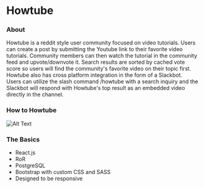 # Howtube

### About

Howtube is a reddit style user community focused on video tutorials. Users can create a post by submitting the Youtube link to their favorite video tutorials. Community members can then watch the tutorial in the community feed and upvote/downvote it. Search results are sorted by cached vote score so users will find the community's favorite video on their topic first. Howtube also has cross platform integration in the form of a Slackbot. Users can utilize the slash command /howtube with a search inquiry and the Slackbot will respond with Howtube's top result as an embedded video directly in the channel.


### How to Howtube

![Alt Text](https://github.com/bigtomscott/HowTube/blob/master/Howtube.gif)


### The Basics
* React.js
* RoR
* PostgreSQL
* Bootstrap with custom CSS and SASS
* Designed to be responsive
